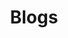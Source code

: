---
title: Blogs
summary: My journal
type: landing

cascade:
  - _target:
      kind: page
    params:
      show_breadcrumb: true

sections:
  - block: collection
    id: Blogs
    content:
      title: Blogs
      filters:
        folders:
          - blogs
    design:
      view: article-grid
      columns: 2
---